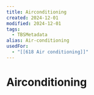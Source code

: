 ```yaml
---
title: Airconditioning
created: 2024-12-01
modified: 2024-12-01
tags:
  - TBSMetadata
alias: Air-conditioning
usedFor:
  - "[[618 Air conditioning]]"
---
```

# Airconditioning
